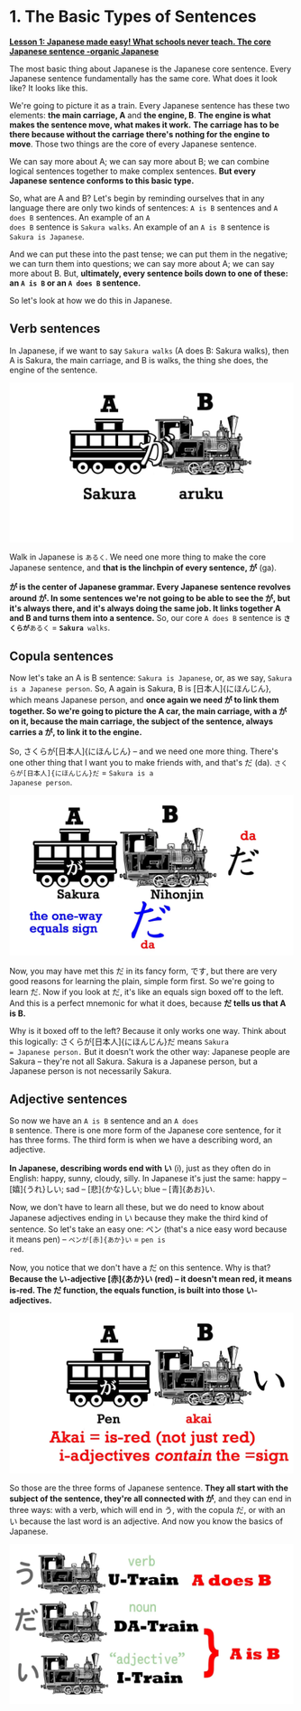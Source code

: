 # **1. The Basic Types of Sentences**

[**Lesson 1: Japanese made easy! What schools never teach. The core Japanese sentence -organic Japanese**](https://www.youtube.com/watch?v=pSvH9vH60Ig&list=PLg9uYxuZf8x_A-vcqqyOFZu06WlhnypWj&ab_channel=OrganicJapanesewithCureDolly)

The most basic thing about Japanese is the Japanese core sentence. Every Japanese sentence fundamentally has the same core. What does it look like? It looks like this.

We're going to picture it as a train. Every Japanese sentence has these two elements: **the main carriage, A** and **the engine, B**. **The engine is what makes the sentence move, what makes it work.** **The carriage has to be there because without the carriage there's nothing for the engine to move**. Those two things are the core of every Japanese sentence.

We can say more about A; we can say more about B; we can combine logical sentences together to make complex sentences. **But every Japanese sentence conforms to this basic type.**

So, what are A and B? Let's begin by reminding ourselves that in any language there are only two kinds of sentences: <code>A is B</code> sentences and <code>A does B</code> sentences. An example of an <code>A does B</code> sentence is <code>Sakura walks</code>. An example of an <code>A is B</code> sentence is <code>Sakura is Japanese</code>.

And we can put these into the past tense; we can put them in the negative; we can turn them into questions; we can say more about A; we can say more about B. But, **ultimately, every sentence boils down to one of these: an <code>A is B</code> or an <code>A does B</code> sentence.**

So let's look at how we do this in Japanese.

## Verb sentences

In Japanese, if we want to say <code>Sakura walks</code> (A does B: Sakura walks), then A is Sakura, the main carriage, and B is walks, the thing she does, the engine of the sentence.

![](media/image1055.webp)

Walk in Japanese is <code>あるく</code>. We need one more thing to make the core Japanese sentence, and **that is the linchpin of every sentence, が** (ga).

**が is the center of Japanese grammar. Every Japanese sentence revolves around が. In some sentences we're not going to be able to see the が, but it's always there, and it's always doing the same job. It links together A and B and turns them into a sentence.** So, our core <code>A does B</code> sentence is <code>**さくらが**あるく</code> = <code>**Sakura** walks</code>.

## Copula sentences

Now let's take an A is B sentence: <code>Sakura is Japanese</code>, or, as we say, <code>Sakura is a Japanese person</code>. So, A again is Sakura, B is [日本人]{にほんじん}, which means Japanese person, and **once again we need が to link them together. So we're going to picture the A car, the main carriage, with a が on it, because the main carriage, the subject of the sentence, always carries a が, to link it to the engine.**

So, さくらが[日本人]{にほんじん} – and we need one more thing. There's one other thing that I want you to make friends with, and that's だ (da). <code>さくらが[日本人]{にほんじん}だ</code> = <code>Sakura is a Japanese person</code>.

![](media/image632.webp)

Now, you may have met this だ in its fancy form, です, but there are very good reasons for learning the plain, simple form first. So we're going to learn だ. Now if you look at だ, it's like an equals sign boxed off to the left. And this is a perfect mnemonic for what it does, because **だ tells us that A is B.**

Why is it boxed off to the left? Because it only works one way. Think about this logically: さくらが[日本人]{にほんじん}だ means <code>Sakura = Japanese person.</code> But it doesn't work the other way: Japanese people are Sakura – they're not all Sakura. Sakura is a Japanese person, but a Japanese person is not necessarily Sakura.

## Adjective sentences

So now we have an <code>A is B</code> sentence and an <code>A does B</code> sentence. There is one more form of the Japanese core sentence, for it has three forms. The third form is when we have a describing word, an adjective.

**In Japanese, describing words end with い** (i), just as they often do in English: happy, sunny, cloudy, silly. In Japanese it's just the same: happy – [嬉]{うれ}しい; sad – [悲]{かな}しい; blue – [青]{あお}い.

Now, we don't have to learn all these, but we do need to know about Japanese adjectives ending in い because they make the third kind of sentence. So let's take an easy one: ペン (that's a nice easy word because it means pen) – <code>ペンが[赤]{あか}い</code> = <code>pen is red</code>.

Now, you notice that we don't have a だ on this sentence. Why is that? **Because the い-adjective [赤]{あか}い (red) – it doesn't mean red, it means is-red. The だ function, the equals function, is built into those い-adjectives.**

![](media/image557.webp)

So those are the three forms of Japanese sentence. **They all start with the subject of the sentence, they're all connected with が**, and they can end in three ways: with a verb, which will end in う, with the copula だ, or with an い because the last word is an adjective. And now you know the basics of Japanese.

![](media/image464.webp)